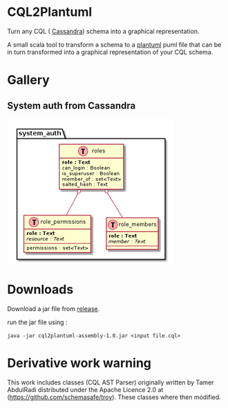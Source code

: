 CQL2Plantuml
============


Turn any CQL ( [Cassandra](http://cassandra.apache.org/)) schema into a graphical representation.

A small scala tool to transform a schema to a [plantuml](http://plantuml.com/) puml file that can be in turn transformed into a graphical representation of your CQL schema.


Gallery
=======

## System auth from Cassandra

![system auth](examples/system_auth/system_auth.png)

Downloads
=========

Download a jar file from [release](https://github.com/lbruand/cql2plantuml/releases).

run the jar file using :

```
java -jar cql2plantuml-assembly-1.0.jar <input file.cql>
```



Derivative work warning
=======================

This work includes classes (CQL AST Parser) originally written by Tamer AbdulRadi distributed under the Apache Licence 2.0 at (https://github.com/schemasafe/troy). These classes where then modified.



